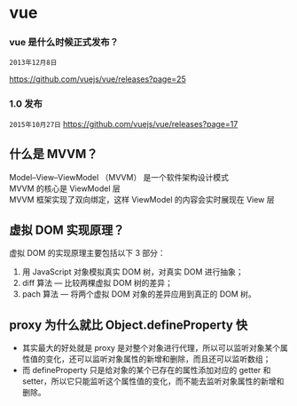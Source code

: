 # vue

### vue 是什么时候正式发布？

`2013年12月8日`

https://github.com/vuejs/vue/releases?page=25

### 1.0 发布

`2015年10月27日`
https://github.com/vuejs/vue/releases?page=17

## 什么是 MVVM？

Model–View–ViewModel （MVVM） 是一个软件架构设计模式  
MVVM 的核心是 ViewModel 层  
MVVM 框架实现了双向绑定，这样 ViewModel 的内容会实时展现在 View 层

## 虚拟 DOM 实现原理？

虚拟 DOM 的实现原理主要包括以下 3 部分：

1. 用 JavaScript 对象模拟真实 DOM 树，对真实 DOM 进行抽象；
2. diff 算法 — 比较两棵虚拟 DOM 树的差异；
3. pach 算法 — 将两个虚拟 DOM 对象的差异应用到真正的 DOM 树。

## proxy 为什么就比 Object.defineProperty 快

- 其实最大的好处就是 proxy 是对整个对象进行代理，所以可以监听对象某个属性值的变化，还可以监听对象属性的新增和删除，而且还可以监听数组；
- 而 defineProperty 只是给对象的某个已存在的属性添加对应的 getter 和 setter，所以它只能监听这个属性值的变化，而不能去监听对象属性的新增和删除。
